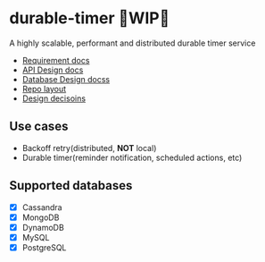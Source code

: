 # durable-timer 🚧WIP🚧
A highly scalable, performant and distributed durable timer service

* [Requirement docs](./REQUIREMENTS.md)
* [API Design docs](./docs/design/api-design.md)
* [Database Design docss](./docs/design/database-design.md)
* [Repo layout](./docs/repo-layout.md)
* [Design decisoins](./DECISION_LOG.md)

## Use cases
* Backoff retry(distributed, **NOT** local)
* Durable timer(reminder notification, scheduled actions, etc)


## Supported databases
* [x] Cassandra
* [x] MongoDB
* [x] DynamoDB
* [x] MySQL
* [x] PostgreSQL
